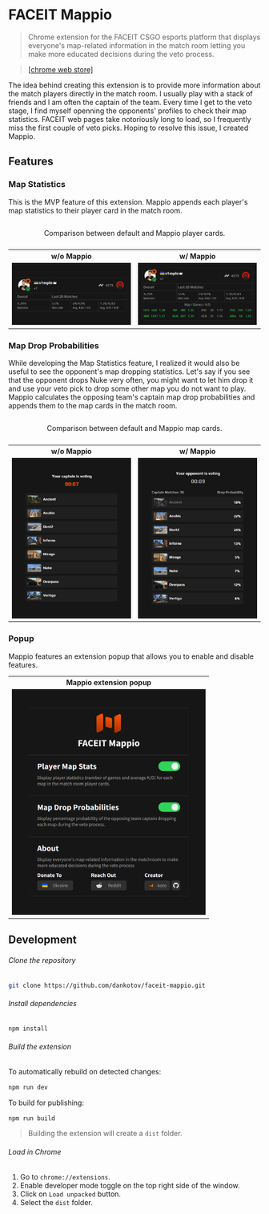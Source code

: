 # FACEIT Mappio

> Chrome extension for the FACEIT CSGO esports platform that displays everyone's map-related information in the match room letting you make more educated decisions during the veto process.

> [[chrome web store]](https://chrome.google.com/webstore/detail/faceit-mappio/kaeamgghipbhkjgibgglnmmnobdakapa)

The idea behind creating this extension is to provide more information about the match players directly in the match room. I usually play with a stack of friends and I am often the captain of the team. Every time I get to the veto stage, I find myself openning the opponents' profiles to check their map statistics. FACEIT web pages take notoriously long to load, so I frequently miss the first couple of veto picks. Hoping to resolve this issue, I created Mappio.

## Features

### Map Statistics

This is the MVP feature of this extension. Mappio appends each player's map statistics to their player card in the match room.

<table>
  <caption><p align="center">Comparison between default and Mappio player cards.</p></caption>
  <tr>
    <th>w/o Mappio</th>
    <th>w/ Mappio</th>
  </tr>
  <tr>
    <td><img src="/media/playerCards/Before.png" alt="FACEIT match room player card w/o mappio"></td>
    <td><img src="/media/playerCards/After.png" alt="FACEIT match room player card w/ mappio"></td>
  </tr>
</table>

### Map Drop Probabilities

While developing the Map Statistics feature, I realized it would also be useful to see the opponent's map dropping statistics. Let's say if you see that the opponent drops Nuke very often, you might want to let him drop it and use your veto pick to drop some other map you do not want to play. Mappio calculates the opposing team's captain map drop probabilities and appends them to the map cards in the match room.

<table>
  <caption><p align="center">Comparison between default and Mappio map cards.</p></caption>
  <tr>
    <th>w/o Mappio</th>
    <th>w/ Mappio</th>
  </tr>
  <tr>
    <td><img src="/media/mapCards/Before.png" alt="FACEIT match room map cards w/o mappio"></td>
    <td><img src="/media/mapCards/After.png" alt="FACEIT match room map cards w/ mappio"></td>
  </tr>
</table>

### Popup

Mappio features an extension popup that allows you to enable and disable features.

<table align="center">
  <tr>
    <th>Mappio extension popup</th>
  </tr>
  <tr>
    <td><img width="387" src="/media/popup/Popup.png" alt="Mappio extension popup"></td>
  </tr>
</table>

## Development

###### Clone the repository

```bash
git clone https://github.com/dankotov/faceit-mappio.git
```

###### Install dependencies

```bash
npm install
```

###### Build the extension

To automatically rebuild on detected changes:

```bash
npm run dev
```

To build for publishing:

```bash
npm run build
```

> Building the extension will create a `dist` folder.

###### Load in Chrome

1. Go to `chrome://extensions`.
2. Enable developer mode toggle on the top right side of the window.
3. Click on `Load unpacked` button.
4. Select the `dist` folder.

